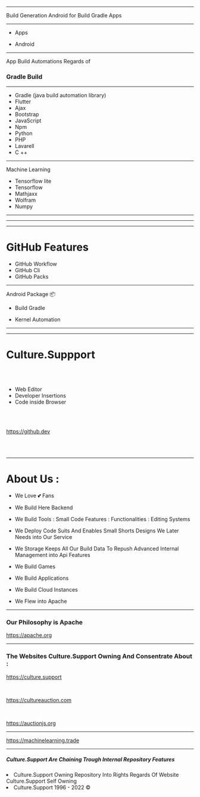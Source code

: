 

--------

Build Generation Android for Build Gradle Apps 

--------

- Apps 


- Android


----

App Build Automations Regards of <h3> Gradle Build </h3>

-----

- Gradle (java build automation library)
- Flutter
- Ajax
- Bootstrap
- JavaScript
- Npm 
- Python
- PHP
- Lavarell
- C ++

-----
 
Machine Learning

- Tensorflow lite
- Tensorflow
- Mathjaxx
- Wolfram 
- Numpy

---
---
---

<H1> GitHub Features </h1>

- GitHub Workflow
- GitHub Cli
- GitHub Packs

------

Android Package 📦

- Build Gradle

- Kernel Automation


-----------------


<hr>
<h1> Culture.Suppport </h1>
<br>
<br>

- Web Editor 
- Developer Insertions 
- Code inside Browser

<br>
<br>

https://github.dev


<br>
<br>

<hr>

<h1> About Us : </h1>

- We Love 💕 Fans

- We Build Here Backend 
- We Build Tools : Small Code Features : Functionalities : Editing Systems 
- We Deploy Code Suits And Enables Small Shorts Designs We Later Needs into Our Service
- We Storage Keeps All Our Build Data To Repush Advanced Internal Management into Api Features
- We Build Games
- We Build Applications
- We Build Cloud Instances 
- We Flew into Apache 

<hr>

<h3> Our Philosophy is Apache </h3>

https://apache.org

<hr>


<h3> The Websites Culture.Support Owning And Consentrate About : </h3>


https://culture.support

<br>

https://cultureauction.com

<br>

https://auctionjs.org

<hr> 

https://machinelearning.trade

<hr>



<h5>  Culture.Support Are Chaining Trough Internal Repository Features </h5>

<li> Culture.Support Owning Repository Into Rights Regards Of Website Culture.Support Self Owning </li>

<li> Culture.Support 1996 - 2022 © </li>
